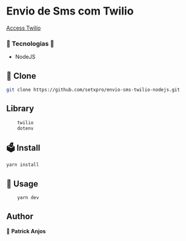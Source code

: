 # Envio de Sms com Twilio

<a href="https://console.twilio.com/?frameUrl=%2Fconsole%3Fx-target-region%3Dus1">
    Access Twilio
</a>

### 🌌 Tecnologias 🌌

- NodeJS

## 💾 Clone

```sh
git clone https://github.com/setxpro/envio-sms-twilio-nodejs.git
```

## Library

```sh
    twilio
    dotenv
```

## 🗳 Install

```sh
yarn install
```

## 🚀 Usage

```sh
    yarn dev
```

## Author

👤 **Patrick Anjos**
